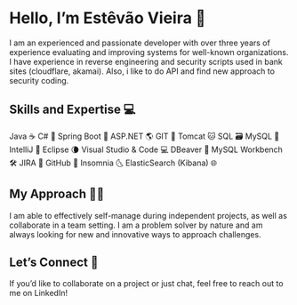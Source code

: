 # Hello, I’m Estêvão Vieira 👋
I am an experienced and passionate developer with over three years of experience evaluating and improving systems for well-known organizations. I have experience in reverse engineering and security scripts used in bank sites (cloudflare, akamai). Also, i like to do API and find new approach to security coding.

## Skills and Expertise 💻
Java ☕
C# 🤝
Spring Boot 🌱
ASP.NET 🌎
GIT 🌳
Tomcat 🐱
SQL 🗃️
MySQL 🐬
IntelliJ 🚀
Eclipse 🌘
Visual Studio & Code 💻
DBeaver 🧿
MySQL Workbench 🛠️
JIRA 🚀
GitHub 🐙
Insomnia 🌜
ElasticSearch (Kibana) 🌐

## My Approach 👨‍💻
I am able to effectively self-manage during independent projects, as well as collaborate in a team setting. I am a problem solver by nature and am always looking for new and innovative ways to approach challenges.

## Let’s Connect 🤝
If you’d like to collaborate on a project or just chat, feel free to reach out to me on LinkedIn!
